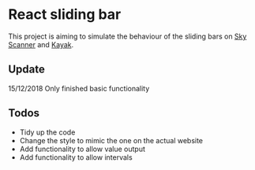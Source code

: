 # React sliding bar

This project is aiming to simulate the behaviour of the sliding bars on [Sky Scanner](https://www.skyscanner.com.au) and [Kayak](https://www.kayak.com.au/).

## Update

15/12/2018 Only finished basic functionality

## Todos

- Tidy up the code
- Change the style to mimic the one on the actual website
- Add functionality to allow value output
- Add functionality to allow intervals